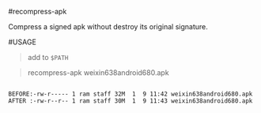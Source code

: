 #recompress-apk

Compress a signed apk without destroy its original signature.

#USAGE

> add to `$PATH`

> recompress-apk weixin638android680.apk 

<code>
BEFORE:-rw-r----- 1 ram staff 32M  1  9 11:42 weixin638android680.apk
AFTER :-rw-r--r-- 1 ram staff 30M  1  9 11:43 weixin638android680.apk
</code>